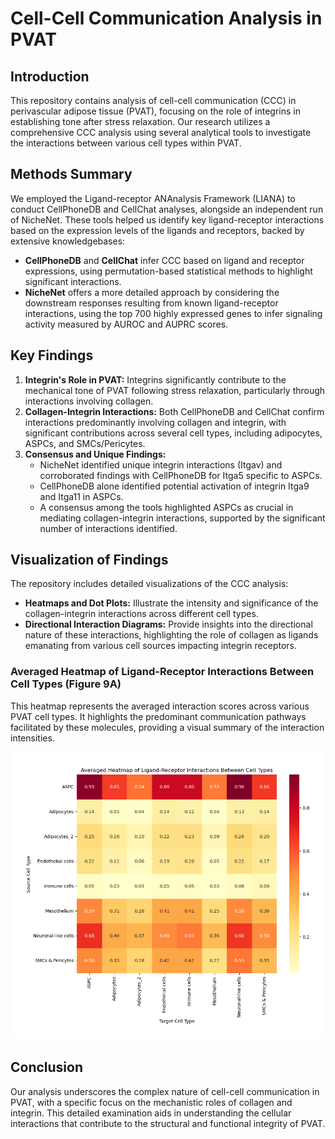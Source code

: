 # Cell-Cell Communication Analysis in PVAT

## Introduction
This repository contains analysis of cell-cell communication (CCC) in perivascular adipose tissue (PVAT), focusing on the role of integrins in establishing tone after stress relaxation. Our research utilizes a comprehensive CCC analysis using several analytical tools to investigate the interactions between various cell types within PVAT.

## Methods Summary
We employed the Ligand-receptor ANAnalysis Framework (LIANA) to conduct CellPhoneDB and CellChat analyses, alongside an independent run of NicheNet. These tools helped us identify key ligand-receptor interactions based on the expression levels of the ligands and receptors, backed by extensive knowledgebases:
- **CellPhoneDB** and **CellChat** infer CCC based on ligand and receptor expressions, using permutation-based statistical methods to highlight significant interactions.
- **NicheNet** offers a more detailed approach by considering the downstream responses resulting from known ligand-receptor interactions, using the top 700 highly expressed genes to infer signaling activity measured by AUROC and AUPRC scores.

## Key Findings
1. **Integrin's Role in PVAT:** Integrins significantly contribute to the mechanical tone of PVAT following stress relaxation, particularly through interactions involving collagen.
2. **Collagen-Integrin Interactions:** Both CellPhoneDB and CellChat confirm interactions predominantly involving collagen and integrin, with significant contributions across several cell types, including adipocytes, ASPCs, and SMCs/Pericytes.
3. **Consensus and Unique Findings:**
   - NicheNet identified unique integrin interactions (Itgav) and corroborated findings with CellPhoneDB for Itga5 specific to ASPCs.
   - CellPhoneDB alone identified potential activation of integrin Itga9 and Itga11 in ASPCs.
   - A consensus among the tools highlighted ASPCs as crucial in mediating collagen-integrin interactions, supported by the significant number of interactions identified.

## Visualization of Findings
The repository includes detailed visualizations of the CCC analysis:
- **Heatmaps and Dot Plots:** Illustrate the intensity and significance of the collagen-integrin interactions across different cell types.
- **Directional Interaction Diagrams:** Provide insights into the directional nature of these interactions, highlighting the role of collagen as ligands emanating from various cell sources impacting integrin receptors.

### Averaged Heatmap of Ligand-Receptor Interactions Between Cell Types (Figure 9A)

This heatmap represents the averaged interaction scores across various PVAT cell types. It highlights the predominant communication pathways facilitated by these molecules, providing a visual summary of the interaction intensities.

![Averaged Heatmap](data/analysis_results/averaged_heatmap.png "Averaged Heatmap of Ligand-Receptor Interactions")


## Conclusion
Our analysis underscores the complex nature of cell-cell communication in PVAT, with a specific focus on the mechanistic roles of collagen and integrin. This detailed examination aids in understanding the cellular interactions that contribute to the structural and functional integrity of PVAT.

